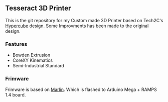 Tesseract 3D Printer
----

This is the git repository for my Custom made 3D Printer based on Tech2C's [Hypercube](https://www.thingiverse.com/thing:1752766) design. Some Improvments has been made to the original design.


### Features

* Bowden Extrusion
* CoreXY Kinematics
* Semi-Industrial Standard

### Frimware

Frimware is based on [Marlin](https://github.com/MarlinFirmware/Marlin). Which is flashed to Arduino Mega + RAMPS 1.4 board.
